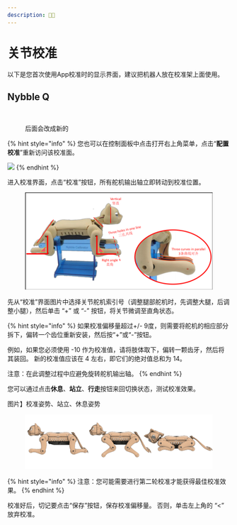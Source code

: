 ```yaml
---
description: 📱🤖
---
```


# 关节校准

以下是您首次使用App校准时的显示界面，建议把机器人放在校准架上面使用。

## Nybble Q <a href="#nybble" id="nybble"></a>

<figure><img src="https://docs.petoi.com/~gitbook/image?url=https%3A%2F%2F201656985-files.gitbook.io%2F%7E%2Ffiles%2Fv0%2Fb%2Fgitbook-x-prod.appspot.com%2Fo%2Fspaces%252F-MQ6a951Q6Jn1Zzt5Ajr-3369173170%252Fuploads%252FeyXdHPEihDKMkjjXG6DV%252FNybble_Cali_Cn.png%3Falt%3Dmedia%26token%3D0e252b0e-48b5-43af-8832-805567b06a96&#x26;width=768&#x26;dpr=4&#x26;quality=100&#x26;sign=cf1a2156&#x26;sv=2" alt=""><figcaption><p>后面会改成新的</p></figcaption></figure>

{% hint style="info" %}
您也可以在控制面板中点击打开右上角菜单，点击“**配置校准**”重新访问该校准面。

![](https://docs.petoi.com/~gitbook/image?url=https%3A%2F%2F201656985-files.gitbook.io%2F%7E%2Ffiles%2Fv0%2Fb%2Fgitbook-x-prod.appspot.com%2Fo%2Fspaces%252F-MQ6a951Q6Jn1Zzt5Ajr-3369173170%252Fuploads%252FjgwS0WbTVivqpb03u7ay%252FControl_Cali_cn.jpg%3Falt%3Dmedia%26token%3Dc3fae949-a016-4be3-a7f2-ff59371e2509\&width=300\&dpr=4\&quality=100\&sign=99ab4ecc\&sv=2)
{% endhint %}

进入校准界面，点击“校准”按钮，所有舵机输出轴立即转动到校准位置。

<figure><img src="../.gitbook/assets/image (28).png" alt=""><figcaption></figcaption></figure>

先从“校准”界面图片中选择关节舵机索引号（调整腿部舵机时，先调整大腿，后调整小腿），然后单击 “+” 或 “-” 按钮，将关节微调至直角状态。

{% hint style="info" %}
如果校准偏移量超过+/- 9度，则需要将舵机的相应部分拆下，偏转一个齿位重新安装，然后按“+”或“-”按钮。

例如，如果您必须使用 -10 作为校准值，请将肢体取下，偏转一颗齿牙，然后将其装回。 新的校准值应该在 4 左右，即它们的绝对值总和为 14。

注意：在此调整过程中应避免旋转舵机输出轴。
{% endhint %}

您可以通过点击**休息**、**站立**、**行走**按钮来回切换状态，测试校准效果。

图片】校准姿势、站立、休息姿势

<figure><img src="../.gitbook/assets/image (20).png" alt=""><figcaption></figcaption></figure>

{% hint style="info" %}
注意：您可能需要进行第二轮校准才能获得最佳校准效果。
{% endhint %}

校准好后，切记要点击“保存”按钮，保存校准偏移量。 否则，单击左上角的 “<” 放弃校准。
